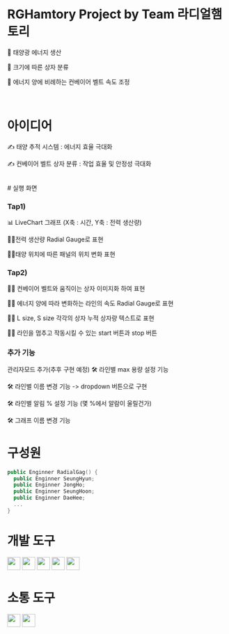 
# RGHamtory Project by Team 라디얼햄토리


🔎 태양광 에너지 생산

🔎 크기에 따른 상자 분류

🔎 에너지 양에 비례하는 컨베이어 벨트 속도 조정

<br>

# 아이디어

✍ 태양 추적 시스템 : 에너지 효율 극대화

✍ 컨베이어 벨트 상자 분류 : 작업 효율 및 안정성 극대화

<br>
# 실행 화면

### Tap1)

📊 LiveChart 그래프 (X축 : 시간, Y축 : 전력 생산량)

🙋‍♂️전력 생산량 Radial Gauge로 표현

🙋‍♀️태양 위치에 따른 패널의 위치 변화 표현

### Tap2)



🙋‍♀️ 컨베이어 벨트와 움직이는 상자 이미지화 하여 표현

🙋‍♂️ 에너지 양에 따라 변화하는 라인의 속도 Radial Gauge로 표현

🙋‍♀️ L size, S size 각각의 상자 누적 상자량 텍스트로 표현

🙋‍♂️ 라인을 멈추고 작동시킬 수 있는 start 버튼과 stop 버튼
### 추가 기능

관리자모드 추가(추후 구현 예정)
🛠️	라인별 max 용량 설정 기능

🛠️	라인별 이름 변경 기능 -> dropdown 버튼으로 구현

🛠️	라인별 알림 % 설정 기능 (몇 %에서 알람이 울릴건가)

🛠️	그래프 이름 변경 기능





# 구성원
```swift
public Enginner RadialGag() {
  public Enginner SeungHyun;
  public Enginner JongHo;
  public Enginner SeungHoon;
  public Enginner DaeHee;
  ...
}
```




# 개발 도구

<img src ="https://img.shields.io/badge/-C%23-000000?logo=Csharp&style=flat" style="height: 30px;">
<img src="https://img.shields.io/badge/-WPF-0078D7?style=flat&logo=windows&logoColor=white" style="height: 30px;">
<img src="https://img.shields.io/badge/-LiveChart-0078D7?style=flat&logo=windows&logoColor=white" style="height: 30px;">
<img src="https://img.shields.io/badge/-WG5000-0078D7?style=flat&logo=windows&logoColor=white" style="height: 30px;">
<img src="https://img.shields.io/badge/-PyCharm-0078D7?style=flat&logo=windows&logoColor=white" style="height: 30px;">


# 소통 도구

<img src ="https://img.shields.io/badge/github-181717?logo=github&style=flat" style="height: 30px;">
<img src ="https://img.shields.io/badge/slack-4A154B?logo=slack&style=flat" style="height: 30px;">
